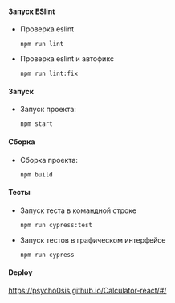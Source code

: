 #### Запуск ESlint

- Проверка eslint

  `npm run lint`

- Проверка eslint и автофикс

  `npm run lint:fix`

#### Запуск

- Запуск проекта:

  `npm start`

#### Сборка

- Сборка проекта:

  `npm build`

#### Тесты

- Запуск теста в командной строке

  `npm run cypress:test`

- Запуск тестов в графическом интерфейсе

  `npm run cypress`

#### Deploy

https://psycho0sis.github.io/Calculator-react/#/
